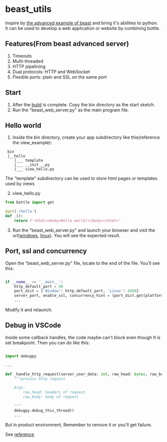 # beast_utils

Inspire by [the advanced example of beast](https://www.boost.org/doc/libs/1_79_0/libs/beast/example/advanced/server-flex/advanced_server_flex.cpp) and bring it's abilities to python.
It can be used to develop a web application or website by combining bottle.

## Features(From beast advanced server)

1. Timeouts
1. Multi-threaded
1. HTTP pipelining
1. Dual protocols: HTTP and WebSocket
1. Flexible ports: plain and SSL on the same port

## Start

1. After the [build](BUILD.md) is complete. Copy the bin directory as the start sketch.
1. Run the "beast_web_server.py" as the main program file.

## Hello world

1. Inside the bin directory, create your app subdirectory like this(reference the view_example):

```
 bin
 |__hello
    |___ template
    |___ __init__.py
    |___ view_hello.py

```

The "template" subdirectory can be used to store html pages or templates used by views

2. view_hello.py

```python
from bottle import get

@get('/hello')
def _():
    return f'<html><body>Hello world!</body></html>'
```

3. Run the "beast_web_server.py" and launch your browser and visit the url([windows](http://localhost/hello), [linux](http://localhost:8080/hello)). You will see the expected result.

## Port, ssl and concurrency

Open the "beast_web_server.py" file, locate to the end of the file. You'll see this:

```python

if __name__ == '__main__':
    http_default_port = 80
    port_dict = {'Window': http_default_port, 'Linux': 8080}
    server_port, enable_ssl, concurrency_hint = (port_dict.get(platform.system(), http_default_port), True, 2)
    ...

```

Modify it and relaunch.

## Debug in VSCode

Inside some callback handles, the code maybe can't block even though It is set breakpoint. Then you can do like this:

```python

import debugpy

...

def _handle_http_request(server_user_data: int, raw_head: bytes, raw_body: bytes, response_cb: callable) -> None:
    """process http request

    Args:
        raw_head: headers of request
        raw_body: body of request

    """
    debugpy.debug_this_thread()
    ...

```

But in product environment, Remember to remove it or you'll get failure.

See [reference](https://code.visualstudio.com/docs/python/debugging)